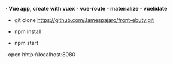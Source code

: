 **· Vue app, create with vuex - vue-route - materialize - vuelidate**

- git clone https://github.com/Jamespajaro/front-ebuty.git

- npm install

- npm start 

-open hhtp://localhost:8080
